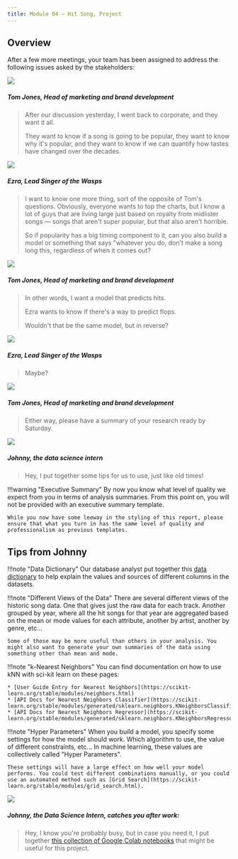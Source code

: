 ```yaml
---
title: Module 04 — Hit Song, Project
---
```


## Overview

After a few more meetings, your team has been assigned to address the following issues asked by the stakeholders:

<div class="dialogue">
	<img src="{{URLROOT}}/shared/img/tom.jpg">
	<h5>Tom Jones, Head of marketing and brand development</h5>
	<blockquote><p>After our discussion yesterday, I went back to corporate, and they want it all.</p><p>They want to know if a song is going to be popular, they want to know why it's popular, and they want to know if we can quantify how tastes have changed over the decades.</blockquote>
</div>

<div class="dialogue">
	<img src="{{URLROOT}}/shared/img/ezra.jpg">
	<h5>Ezra, Lead Singer of the Wasps</h5>
	<blockquote><p>I want to know one more thing, sort of the opposite of Tom's questions. Obviously, everyone wants to top the charts, but I know a lot of guys that are living large just based on royalty from midlister songs — songs that aren't super popular, but that also aren't horrible.</p><p>So if popularity has a big timing component to it, can you also build a model or something that says "whatever you do, don't make a song long this, regardless of when it comes out?</p></blockquote>
</div>

<div class="dialogue">
	<img src="{{URLROOT}}/shared/img/tom.jpg">
	<h5>Tom Jones, Head of marketing and brand development</h5>
	<blockquote><p>In other words, I want a model that predicts hits.</p><p>Ezra wants to know if there's a way to predict flops.</p><p>Wouldn't that be the same model, but in reverse?</p></blockquote>
</div>

<div class="dialogue">
	<img src="{{URLROOT}}/shared/img/ezra.jpg">
	<h5>Ezra, Lead Singer of the Wasps</h5>
	<blockquote><p>Maybe?</p></blockquote>
</div>


<div class="dialogue">
	<img src="{{URLROOT}}/shared/img/tom.jpg">
	<h5>Tom Jones, Head of marketing and brand development</h5>
	<blockquote><p>Either way, please have a summary of your research ready by Saturday.</p></blockquote>
</div>

<div class="dialogue">
	<img src="{{URLROOT}}/shared/img/johnny.jpg">
	<h5>Johnny, the data science intern</h5>
	<blockquote><p>Hey, I put together some tips for us to use, just like old times!</p></blockquote>
</div>

!!!warning "Executive Summary"
	By now you know what level of quality we expect from you in terms of analysis summaries. From this point on, you will not be provided with an executive summary template.

	While you now have some leeway in the styling of this report, please ensure that what you turn in has the same level of quality and professionalism as previous templates.

## Tips from Johnny

!!!note "Data Dictionary"
	Our database analyst put together this [data dictionary](./spotify-dictionary.txt) to help explain the values and sources of different columns in the datasets.

!!!note "Different Views of the Data"
	There are several different views of the historic song data. One that gives just the raw data for each track. Another grouped by year, where all the hit songs for that year are aggregated based on the mean or mode values for each attribute, another by artist, another by genre, etc...

	Some of those may be more useful than others in your analysis. You might also want to generate your own summaries of the data using something other than mean and mode.

!!!note "k-Nearest Neighbors"
	You can find documentation on how to use kNN with sci-kit learn on these pages:

	* [User Guide Entry for Nearest Neighbors](https://scikit-learn.org/stable/modules/neighbors.html)
	* [API Docs for Nearest Neighbors Classifier](https://scikit-learn.org/stable/modules/generated/sklearn.neighbors.KNeighborsClassifier.html)
	* [API Docs for Nearest Neighbors Regressor](https://scikit-learn.org/stable/modules/generated/sklearn.neighbors.KNeighborsRegressor.html)
	
!!!note "Hyper Parameters"
	When you build a model, you specify some settings for how the model should work. Which algorithm to use, the value of different constraints, etc... In machine learning, these values are collectively called "Hyper Parameters".

	These settings will have a large effect on how well your model performs. You could test different combinations manually, or you could use an automated method such as [Grid Search](https://scikit-learn.org/stable/modules/grid_search.html).


<div class="dialogue">
	<img src="{{URLROOT}}/shared/img/johnny.jpg">
	<h5>Johnny, the Data Science Intern, catches you after work:</h5>
	<blockquote><p>Hey, I know you're probably busy, but in case you need it, I put together <a href='./hints.html'>this collection of Google Colab notebooks</a> that might be useful for this project.</p></blockquote>
</div>


[^1]: [Lead Singer photo by Brian Lundquist on Unsplash](https://unsplash.com/photos/3Uf-aRahKcc)

[^2]: [Head of Marketing photo by LinkedIn Sales Navigator on Unsplash](https://unsplash.com/photos/pAtA8xe_iVM)

[^3]: [Data Science Intern photo by Fábio Lucas on Unsplash](https://unsplash.com/photos/iczrMDNuvzkml-pxK0Ovmw)